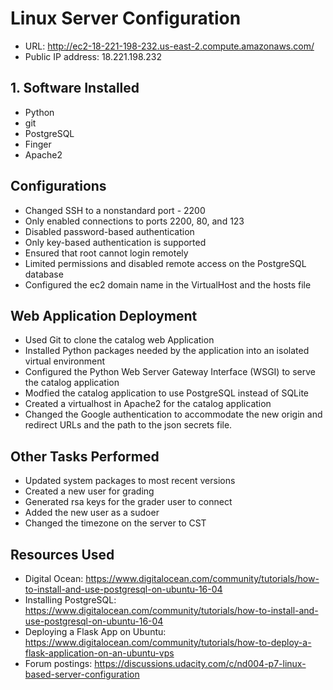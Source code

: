 # Linux Server Configuration
- URL: http://ec2-18-221-198-232.us-east-2.compute.amazonaws.com/
- Public IP address: 18.221.198.232

## 1. Software Installed
- Python
- git
- PostgreSQL
- Finger
- Apache2

## Configurations
- Changed SSH to a nonstandard port - 2200
- Only enabled connections to ports 2200, 80, and 123
- Disabled password-based authentication
- Only key-based authentication is supported
- Ensured that root cannot login remotely
- Limited permissions and disabled remote access on the PostgreSQL database
- Configured the ec2 domain name in the VirtualHost and the hosts file

## Web Application Deployment
- Used Git to clone the catalog web Application
- Installed Python packages needed by the application into an isolated virtual environment
- Configured the Python Web Server Gateway Interface (WSGI) to serve the catalog application
- Modfied the catalog application to use PostgreSQL instead of SQLite
- Created a virtualhost in Apache2 for the catalog application
- Changed the Google authentication to accommodate the new origin and redirect URLs and the path to the json secrets file.

## Other Tasks Performed
- Updated system packages to most recent versions
- Created a new user for grading
- Generated rsa keys for the grader user to connect
- Added the new user as a sudoer
- Changed the timezone on the server to CST

## Resources Used
- Digital Ocean: https://www.digitalocean.com/community/tutorials/how-to-install-and-use-postgresql-on-ubuntu-16-04
- Installing PostgreSQL: https://www.digitalocean.com/community/tutorials/how-to-install-and-use-postgresql-on-ubuntu-16-04
- Deploying a Flask App on Ubuntu: https://www.digitalocean.com/community/tutorials/how-to-deploy-a-flask-application-on-an-ubuntu-vps
- Forum postings: https://discussions.udacity.com/c/nd004-p7-linux-based-server-configuration
